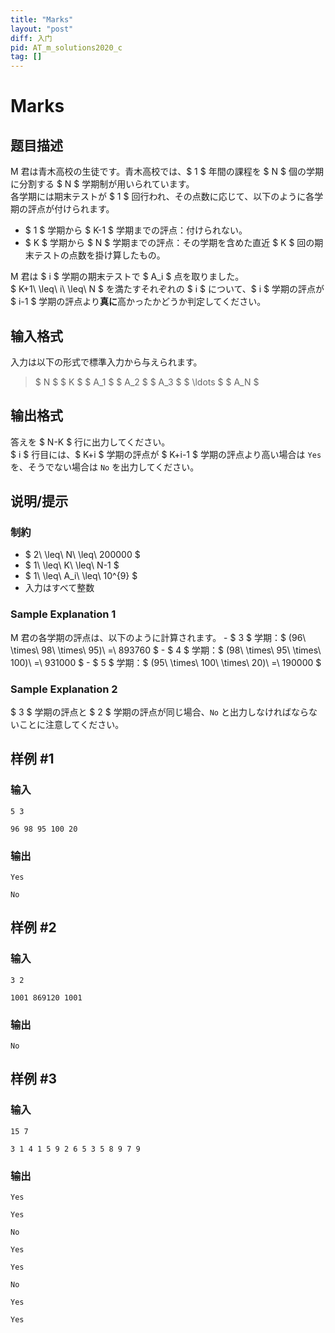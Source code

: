 ```yaml
---
title: "Marks"
layout: "post"
diff: 入门
pid: AT_m_solutions2020_c
tag: []
---
```


# Marks

## 题目描述

[problemUrl]: https://atcoder.jp/contests/m-solutions2020/tasks/m_solutions2020_c

M 君は青木高校の生徒です。青木高校では、$ 1 $ 年間の課程を $ N $ 個の学期に分割する $ N $ 学期制が用いられています。  
 各学期には期末テストが $ 1 $ 回行われ、その点数に応じて、以下のように各学期の評点が付けられます。

- $ 1 $ 学期から $ K-1 $ 学期までの評点：付けられない。
- $ K $ 学期から $ N $ 学期までの評点：その学期を含めた直近 $ K $ 回の期末テストの点数を掛け算したもの。

M 君は $ i $ 学期の期末テストで $ A_i $ 点を取りました。  
 $ K+1\ \leq\ i\ \leq\ N $ を満たすそれぞれの $ i $ について、$ i $ 学期の評点が $ i-1 $ 学期の評点より**真に**高かったかどうか判定してください。

## 输入格式

入力は以下の形式で標準入力から与えられます。

> $ N $ $ K $ $ A_1 $ $ A_2 $ $ A_3 $ $ \ldots $ $ A_N $

## 输出格式

答えを $ N-K $ 行に出力してください。  
 $ i $ 行目には、$ K+i $ 学期の評点が $ K+i-1 $ 学期の評点より高い場合は `Yes` を、そうでない場合は `No` を出力してください。

## 说明/提示

### 制約

- $ 2\ \leq\ N\ \leq\ 200000 $
- $ 1\ \leq\ K\ \leq\ N-1 $
- $ 1\ \leq\ A_i\ \leq\ 10^{9} $
- 入力はすべて整数

### Sample Explanation 1

M 君の各学期の評点は、以下のように計算されます。 - $ 3 $ 学期：$ (96\ \times\ 98\ \times\ 95)\ =\ 893760 $ - $ 4 $ 学期：$ (98\ \times\ 95\ \times\ 100)\ =\ 931000 $ - $ 5 $ 学期：$ (95\ \times\ 100\ \times\ 20)\ =\ 190000 $

### Sample Explanation 2

$ 3 $ 学期の評点と $ 2 $ 学期の評点が同じ場合、`No` と出力しなければならないことに注意してください。

## 样例 #1

### 输入

```
5 3
96 98 95 100 20
```

### 输出

```
Yes
No
```

## 样例 #2

### 输入

```
3 2
1001 869120 1001
```

### 输出

```
No
```

## 样例 #3

### 输入

```
15 7
3 1 4 1 5 9 2 6 5 3 5 8 9 7 9
```

### 输出

```
Yes
Yes
No
Yes
Yes
No
Yes
Yes
```

